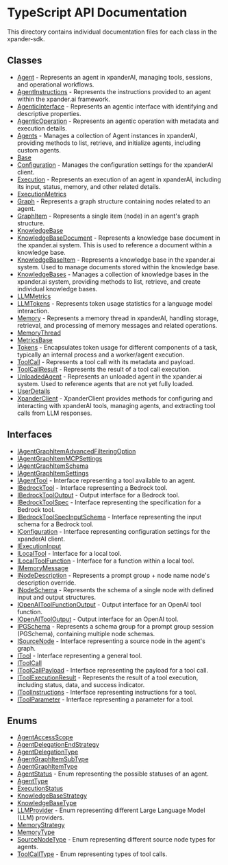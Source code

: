# TypeScript API Documentation

This directory contains individual documentation files for each class in the xpander-sdk.

## Classes

- [Agent](Agent.md) - Represents an agent in xpanderAI, managing tools, sessions, and operational workflows.
- [AgentInstructions](AgentInstructions.md) - Represents the instructions provided to an agent within the xpander.ai framework.
- [AgenticInterface](AgenticInterface.md) - Represents an agentic interface with identifying and descriptive properties.
- [AgenticOperation](AgenticOperation.md) - Represents an agentic operation with metadata and execution details.
- [Agents](Agents.md) - Manages a collection of Agent instances in xpanderAI, providing methods to list, retrieve, and initialize agents, including custom agents.
- [Base](Base.md)
- [Configuration](Configuration.md) - Manages the configuration settings for the xpanderAI client.
- [Execution](Execution.md) - Represents an execution of an agent in xpanderAI, including its input, status, memory, and other related details.
- [ExecutionMetrics](ExecutionMetrics.md)
- [Graph](Graph.md) - Represents a graph structure containing nodes related to an agent.
- [GraphItem](GraphItem.md) - Represents a single item (node) in an agent's graph structure.
- [KnowledgeBase](KnowledgeBase.md)
- [KnowledgeBaseDocument](KnowledgeBaseDocument.md) - Represents a knowledge base document in the xpander.ai system. This is used to reference a document within a knowledge base.
- [KnowledgeBaseItem](KnowledgeBaseItem.md) - Represents a knowledge base in the xpander.ai system. Used to manage documents stored within the knowledge base.
- [KnowledgeBases](KnowledgeBases.md) - Manages a collection of knowledge bases in the xpander.ai system, providing methods to list, retrieve, and create individual knowledge bases.
- [LLMMetrics](LLMMetrics.md)
- [LLMTokens](LLMTokens.md) - Represents token usage statistics for a language model interaction.
- [Memory](Memory.md) - Represents a memory thread in xpanderAI, handling storage, retrieval, and processing of memory messages and related operations.
- [MemoryThread](MemoryThread.md)
- [MetricsBase](MetricsBase.md)
- [Tokens](Tokens.md) - Encapsulates token usage for different components of a task, typically an internal process and a worker/agent execution.
- [ToolCall](ToolCall.md) - Represents a tool call with its metadata and payload.
- [ToolCallResult](ToolCallResult.md) - Represents the result of a tool call execution.
- [UnloadedAgent](UnloadedAgent.md) - Represents an unloaded agent in the xpander.ai system. Used to reference agents that are not yet fully loaded.
- [UserDetails](UserDetails.md)
- [XpanderClient](XpanderClient.md) - XpanderClient provides methods for configuring and interacting with xpanderAI tools, managing agents, and extracting tool calls from LLM responses.

## Interfaces

- [IAgentGraphItemAdvancedFilteringOption](IAgentGraphItemAdvancedFilteringOption.md)
- [IAgentGraphItemMCPSettings](IAgentGraphItemMCPSettings.md)
- [IAgentGraphItemSchema](IAgentGraphItemSchema.md)
- [IAgentGraphItemSettings](IAgentGraphItemSettings.md)
- [IAgentTool](IAgentTool.md) - Interface representing a tool available to an agent.
- [IBedrockTool](IBedrockTool.md) - Interface representing a Bedrock tool.
- [IBedrockToolOutput](IBedrockToolOutput.md) - Output interface for a Bedrock tool.
- [IBedrockToolSpec](IBedrockToolSpec.md) - Interface representing the specification for a Bedrock tool.
- [IBedrockToolSpecInputSchema](IBedrockToolSpecInputSchema.md) - Interface representing the input schema for a Bedrock tool.
- [IConfiguration](IConfiguration.md) - Interface representing configuration settings for the xpanderAI client.
- [IExecutionInput](IExecutionInput.md)
- [ILocalTool](ILocalTool.md) - Interface for a local tool.
- [ILocalToolFunction](ILocalToolFunction.md) - Interface for a function within a local tool.
- [IMemoryMessage](IMemoryMessage.md)
- [INodeDescription](INodeDescription.md) - Represents a prompt group + node name node's description override.
- [INodeSchema](INodeSchema.md) - Represents the schema of a single node with defined input and output structures.
- [IOpenAIToolFunctionOutput](IOpenAIToolFunctionOutput.md) - Output interface for an OpenAI tool function.
- [IOpenAIToolOutput](IOpenAIToolOutput.md) - Output interface for an OpenAI tool.
- [IPGSchema](IPGSchema.md) - Represents a schema group for a prompt group session (PGSchema), containing multiple node schemas.
- [ISourceNode](ISourceNode.md) - Interface representing a source node in the agent's graph.
- [ITool](ITool.md) - Interface representing a general tool.
- [IToolCall](IToolCall.md)
- [IToolCallPayload](IToolCallPayload.md) - Interface representing the payload for a tool call.
- [IToolExecutionResult](IToolExecutionResult.md) - Represents the result of a tool execution, including status, data, and success indicator.
- [IToolInstructions](IToolInstructions.md) - Interface representing instructions for a tool.
- [IToolParameter](IToolParameter.md) - Interface representing a parameter for a tool.

## Enums

- [AgentAccessScope](AgentAccessScope.md)
- [AgentDelegationEndStrategy](AgentDelegationEndStrategy.md)
- [AgentDelegationType](AgentDelegationType.md)
- [AgentGraphItemSubType](AgentGraphItemSubType.md)
- [AgentGraphItemType](AgentGraphItemType.md)
- [AgentStatus](AgentStatus.md) - Enum representing the possible statuses of an agent.
- [AgentType](AgentType.md)
- [ExecutionStatus](ExecutionStatus.md)
- [KnowledgeBaseStrategy](KnowledgeBaseStrategy.md)
- [KnowledgeBaseType](KnowledgeBaseType.md)
- [LLMProvider](LLMProvider.md) - Enum representing different Large Language Model (LLM) providers.
- [MemoryStrategy](MemoryStrategy.md)
- [MemoryType](MemoryType.md)
- [SourceNodeType](SourceNodeType.md) - Enum representing different source node types for agents.
- [ToolCallType](ToolCallType.md) - Enum representing types of tool calls.

